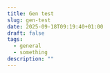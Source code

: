 ```yaml
---
title: Gen test
slug: gen-test
date: 2025-09-18T09:19:40+01:00
draft: false
tags:
  - general
  - something
description: ""
---
```

